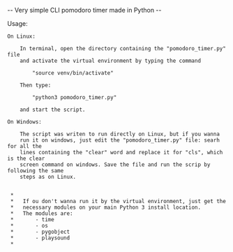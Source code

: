 -- Very simple CLI pomodoro timer made in Python --


Usage:
    
    On Linux:
        
        In terminal, open the directory containing the "pomodoro_timer.py" file 
        and activate the virtual environment by typing the command 
            
            "source venv/bin/activate" 
        
        Then type:
            
            "python3 pomodoro_timer.py" 
        
        and start the script.
        
    On Windows:
        
        The script was writen to run directly on Linux, but if you wanna 
        run it on windows, just edit the "pomodoro_timer.py" file: searh for all the 
        lines containing the "clear" word and replace it for "cls", which is the clear 
        screen command on windows. Save the file and run the scrip by following the same 
        steps as on Linux.
        
    
     *   
     *   If ou don't wanna run it by the virtual environment, just get the 
     *   necessary modules on your main Python 3 install location.
     *   The modules are:
     *       - time
     *       - os
     *       - pygobject
     *       - playsound
     *

